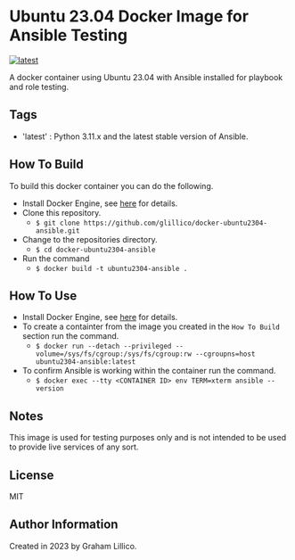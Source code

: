 # Ubuntu 23.04 Docker Image for Ansible Testing

[![latest](https://github.com/glillico/docker-ubuntu2304-ansible/workflows/latest/badge.svg)](https://github.com/glillico/docker-ubuntu2304-ansible/actions?query=workflow%3Alatest)

A docker container using Ubuntu 23.04 with Ansible installed for playbook and role testing.

## Tags

  - 'latest'  : Python 3.11.x and the latest stable version of Ansible.

## How To Build

To build this docker container you can do the following.

  - Install Docker Engine, see [here](https://docs.docker.com/engine/install/) for details.
  - Clone this repository.
    - `$ git clone https://github.com/glillico/docker-ubuntu2304-ansible.git`
  - Change to the repositories directory.
    - `$ cd docker-ubuntu2304-ansible`
  - Run the command
    - `$ docker build -t ubuntu2304-ansible .`

## How To Use

  - Install Docker Engine, see [here](https://docs.docker.com/engine/install/) for details.
  - To create a containter from the image you created in the `How To Build` section run the command.
    - `$ docker run --detach --privileged --volume=/sys/fs/cgroup:/sys/fs/cgroup:rw --cgroupns=host ubuntu2304-ansible:latest`
  - To confirm Ansible is working within the container run the command.
    - `$ docker exec --tty <CONTAINER ID> env TERM=xterm ansible --version`

## Notes

This image is used for testing purposes only and is not intended to be used to provide live services of any sort.

## License

MIT

## Author Information

Created in 2023 by Graham Lillico.
